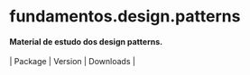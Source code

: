 # fundamentos.design.patterns
#### Material de estudo dos design patterns.

| Package | Version | Downloads |
